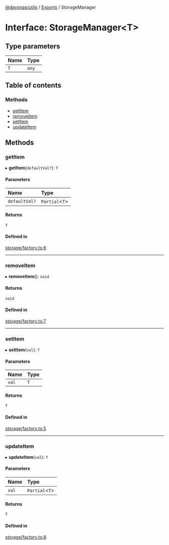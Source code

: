 [@daysnap/utils](../README.md) / [Exports](../modules.md) / StorageManager

# Interface: StorageManager<T\>

## Type parameters

| Name | Type |
| :------ | :------ |
| `T` | `any` |

## Table of contents

### Methods

- [getItem](StorageManager.md#getitem)
- [removeItem](StorageManager.md#removeitem)
- [setItem](StorageManager.md#setitem)
- [updateItem](StorageManager.md#updateitem)

## Methods

### getItem

▸ **getItem**(`defaultVal?`): `T`

#### Parameters

| Name | Type |
| :------ | :------ |
| `defaultVal?` | `Partial`<`T`\> |

#### Returns

`T`

#### Defined in

[storage/factory.ts:6](https://github.com/daysnap/utils/blob/c4d6925/src/storage/factory.ts#L6)

___

### removeItem

▸ **removeItem**(): `void`

#### Returns

`void`

#### Defined in

[storage/factory.ts:7](https://github.com/daysnap/utils/blob/c4d6925/src/storage/factory.ts#L7)

___

### setItem

▸ **setItem**(`val`): `T`

#### Parameters

| Name | Type |
| :------ | :------ |
| `val` | `T` |

#### Returns

`T`

#### Defined in

[storage/factory.ts:5](https://github.com/daysnap/utils/blob/c4d6925/src/storage/factory.ts#L5)

___

### updateItem

▸ **updateItem**(`val`): `T`

#### Parameters

| Name | Type |
| :------ | :------ |
| `val` | `Partial`<`T`\> |

#### Returns

`T`

#### Defined in

[storage/factory.ts:8](https://github.com/daysnap/utils/blob/c4d6925/src/storage/factory.ts#L8)
